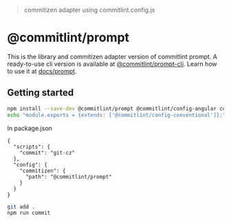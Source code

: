 > commitizen adapter using commitlint.config.js

# @commitlint/prompt

This is the library and commitizen adapter version of commitlint prompt.
A ready-to-use cli version is available at [@commitlint/prompt-cli](../prompt-cli).
Learn how to use it at [docs/prompt](https://conventional-changelog.github.io/#/guides-use-prompt).

## Getting started

```bash
npm install --save-dev @commitlint/prompt @commitlint/config-angular commitizen
echo "module.exports = {extends: ['@commitlint/config-conventional']};" > commitlint.config.js
```

In package.json
```
{
  "scripts": {
    "commit": "git-cz"
  },
  "config": {
    "commitizen": {
      "path": "@commitlint/prompt"
    }
  }
}
```

```bash
git add .
npm run commit
```

